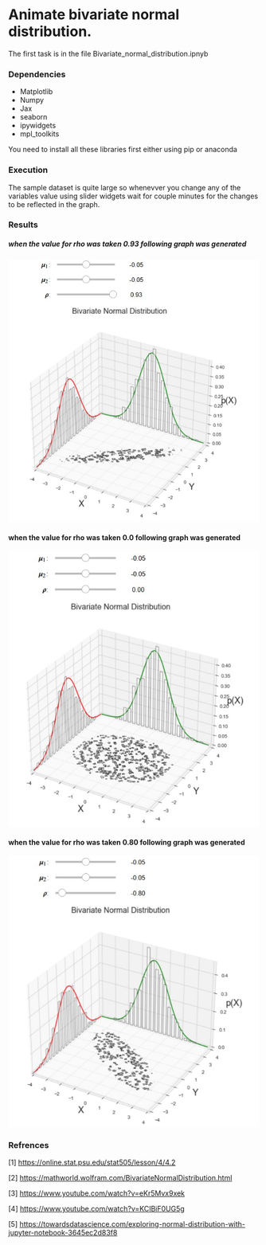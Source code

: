 # Animate bivariate normal distribution.

The first task is in the file Bivariate_normal_distribution.ipnyb

### Dependencies
* Matplotlib
* Numpy
* Jax
* seaborn
* ipywidgets
* mpl_toolkits

You need to install all these libraries first either using pip or anaconda

### Execution

The sample dataset is quite large so whenevver you change any of the variables value using slider widgets wait for couple minutes for the changes to be reflected in the graph.

### Results

##### when the value for rho was taken 0.93 following graph was generated

![result_1](https://raw.githubusercontent.com/arib-ashhar/SRIP-Task/main/Task-1/result_images/rho-93.jpg)

#### when the value for rho was taken 0.0 following graph was generated

![result_2](https://raw.githubusercontent.com/arib-ashhar/SRIP-Task/main/Task-1/result_images/rho-0.jpg)

#### when the value for rho was taken 0.80 following graph was generated

![result_2](https://github.com/arib-ashhar/SRIP-Task/blob/main/Task-1/result_images/rho-80.jpg)

### Refrences

[1] https://online.stat.psu.edu/stat505/lesson/4/4.2

[2] https://mathworld.wolfram.com/BivariateNormalDistribution.html

[3] https://www.youtube.com/watch?v=eKr5Mvx9xek

[4] https://www.youtube.com/watch?v=KCIBiF0UG5g

[5] https://towardsdatascience.com/exploring-normal-distribution-with-jupyter-notebook-3645ec2d83f8
